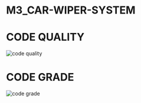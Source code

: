 # M3_CAR-WIPER-SYSTEM
# CODE QUALITY
![code quality](https://api.codiga.io/project/33337/score/svg)
# CODE GRADE
![code grade](https://api.codiga.io/project/33337/status/svg)
